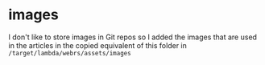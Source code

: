 # images

I don't like to store images in Git repos so I added the images that are used in the articles in the copied equivalent of this folder in `/target/lambda/webrs/assets/images`
